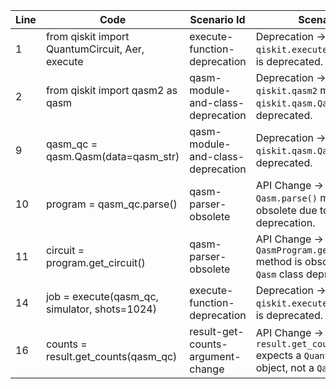 | Line | Code | Scenario Id | Scenario | Artifact | Refactoring |
|---|---|---|---|---|---|
| 1 | from qiskit import QuantumCircuit, Aer, execute | execute-function-deprecation | Deprecation -> The `qiskit.execute()` function is deprecated. | execute | |
| 2 | from qiskit import qasm2 as qasm | qasm-module-and-class-deprecation | Deprecation -> The `qiskit.qasm2` module and `qiskit.qasm.Qasm` class are deprecated. | qiskit.qasm2 | |
| 9 | qasm_qc = qasm.Qasm(data=qasm_str) | qasm-module-and-class-deprecation | Deprecation -> The `qiskit.qasm.Qasm` class is deprecated. | qasm.Qasm | circuit = QuantumCircuit.from_qasm_str(qasm_str) |
| 10 | program = qasm_qc.parse() | qasm-parser-obsolete | API Change -> The `Qasm.parse()` method is obsolete due to `Qasm` class deprecation. | qasm_qc.parse() | |
| 11 | circuit = program.get_circuit() | qasm-parser-obsolete | API Change -> The `QasmProgram.get_circuit()` method is obsolete due to `Qasm` class deprecation. | program.get_circuit() | |
| 14 | job = execute(qasm_qc, simulator, shots=1024) | execute-function-deprecation | Deprecation -> The `qiskit.execute()` function is deprecated. | execute | job = simulator.run(circuit, shots=1024) |
| 16 | counts = result.get_counts(qasm_qc) | result-get-counts-argument-change | API Change -> `result.get_counts()` expects a `QuantumCircuit` object, not a `Qasm` object. | get_counts parameter | counts = result.get_counts(circuit) |